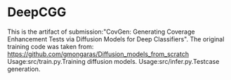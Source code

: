 # DeepCGG

This is the artifact of submission:"CovGen: Generating Coverage Enhancement Tests via Diffusion Models for Deep Classifiers". 
The original training code was taken from: https://github.com/gmongaras/Diffusion_models_from_scratch
Usage:src/train.py.Training diffusion models.
Usage:src/infer.py.Testcase generation.

